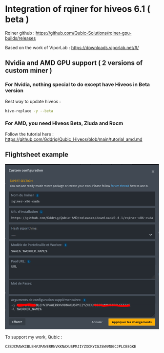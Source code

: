 # Integration of rqiner for hiveos 6.1 ( beta )

Rqiner github : https://github.com/Qubic-Solutions/rqiner-gpu-builds/releases

Based on the work of ViporLab : https://downloads.viporlab.net/#/

## Nvidia and AMD GPU support ( 2 versions of custom miner )

### For Nvidia, nothing special to do except have Hiveos in Beta version

Best way to update hiveos : 
```sh
hive-replace -y --beta
```

### For AMD, you need Hiveos Beta, Zluda and Rocm

Follow the tutorial here : https://github.com/Gddrig/Qubic_Hiveos/blob/main/tutorial_amd.md

## Flightsheet example 

![alt text](https://github.com/Gddrig/Qubic_Hiveos/blob/main/Capture.PNG)


To support my work, Qubic : 
```sh
CZBJCMAWKIBLEHVJPAWERRNVKKNAXUSPMJIYZXCKYCGJSWNMUGCJPLCEEGKE
```
